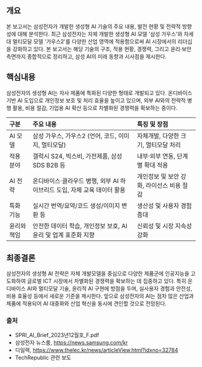 ## 개요

본 보고서는 삼성전자가 개발한 생성형 AI 기술의 주요 내용, 발전 현황 및 전략적 방향성에 대해 분석한다. 최근 삼성전자는 자체 개발한 생성형 AI 모델 '삼성 가우스'와 차세대 멀티모달 모델 '가우스2'를 다양한 산업 영역에 적용함으로써 AI 시장에서의 리더십을 강화하고 있다. 본 보고서는 해당 기술의 구조, 적용 현황, 경쟁력, 그리고 윤리·보안 측면까지 종합적으로 정리하고, 삼성 AI의 미래 동향과 시사점을 제시한다.

## 핵심내용

삼성전자의 생성형 AI는 자사 제품에 특화된 다양한 형태로 개발되고 있다. 온디바이스 기반 AI 도입으로 개인정보 보호 및 처리 효율을 높이고 있으며, 외부 AI와의 전략적 병행 활용, 비용 절감, 기업용 AI 확산 등으로 차별화된 경쟁력을 확보하는 중이다.

| 구분       | 주요 내용                                                         | 특징 및 장점   |
|:----------|:---------------------------------------------------------------------|:-------------|
| AI 모델   | 삼성 가우스, 가우스2 (언어, 코드, 이미지, 멀티모달)                       | 자체개발, 다양한 크기, 멀티모달 처리 |
| 적용 분야 | 갤럭시 S24, 빅스비, 가전제품, 삼성SDS B2B 등                              | 내부·외부 연동, 단계별 확대 적용 |
| AI 전략   | 온디바이스·클라우드 병행, 외부 AI 하이브리드 도입, 자체 교육 데이터 활용      | 개인정보 및 보안 강화, 라이선스 비용 절감 |
| 특화 기능 | 실시간 번역/요약/코드 생성/이미지 변환 등                                 | 생산성 및 사용자 경험 증대 |
| 윤리와 책임| 안전한 데이터 학습, 개인정보 보호, AI 윤리 및 업계 표준화 지향                  | 신뢰성 및 시장 지속성 강화 |


## 최종결론

삼성전자의 생성형 AI 전략은 자체 개발모델을 중심으로 다양한 제품군에 인공지능을 고도화하여 글로벌 ICT 시장에서 차별화된 경쟁력을 확보하는 데 집중하고 있다. 특히 온디바이스 AI와 멀티모달 기술, 윤리적 AI 구현에 방점을 두며, 실사용자 경험과 안전성, 비용 효율성 등에서 새로운 기준을 제시한다. 앞으로 삼성전자의 AI는 점차 많은 산업과 제품에 적용되어 AI 대중화와 산업 혁신을 동시에 견인할 것으로 전망된다.

### 출처
- SPRI_AI_Brief_2023년12월호_F.pdf
- 삼성전자 뉴스룸, https://news.samsung.com/kr
- 디일렉, https://www.thelec.kr/news/articleView.html?idxno=32784
- TechRepublic 관련 보도
